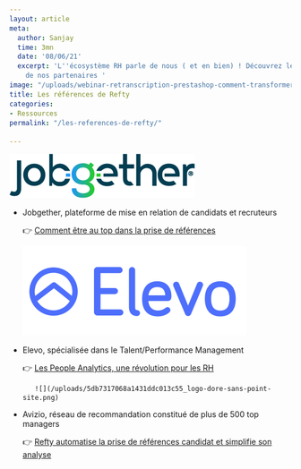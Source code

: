 ```yaml
---
layout: article
meta:
  author: Sanjay
  time: 3mn
  date: '08/06/21'
  excerpt: 'L''écosystème RH parle de nous ( et en bien) ! Découvrez les articles
    de nos partenaires '
image: "/uploads/webinar-retranscription-prestashop-comment-transformer-la-periode-d-essai-a-tous-les-couts-12.png"
title: Les références de Refty
categories:
- Ressources
permalink: "/les-references-de-refty/"

---
```

 ![](/uploads/logo.png)

* Jobgether, plateforme de mise en relation de candidats et recruteurs

  👉  [Comment être au top dans la prise de références](https://jobgether.com/fr/comment-etre-au-top-dans-la-prise-de-references/)

   ![](/uploads/5edf81e44dfb0a4d0b8c071f_logo_indigo_400x160.png)
* Elevo, spécialisée dans le Talent/Performance Management

  👉  [Les People Analytics, une révolution pour les RH](https://www.elevo.fr/post/les-people-analytics-une-revolution-pour-les-rh)

         ![](/uploads/5db7317068a1431ddc013c55_logo-dore-sans-point-site.png)
* Avizio, réseau de recommandation constitué de plus de 500 top managers

  👉  [Refty automatise la prise de références candidat et simplifie son analyse](https://www.avizio.fr/blog/refty-automatise-la-prise-de-reference-candidat-et-simplifie-son-analyse)